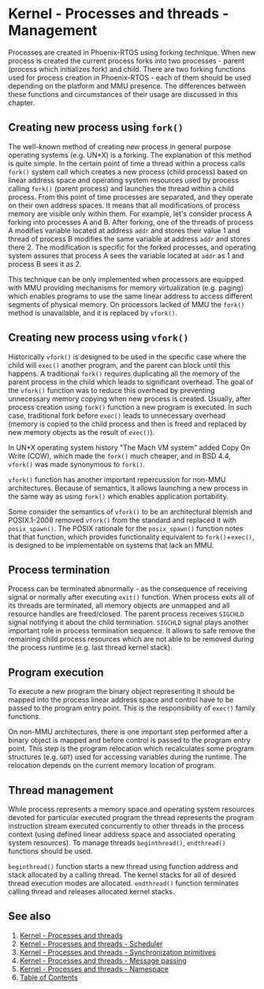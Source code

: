 # Kernel - Processes and threads - Management

Processes are created in Phoenix-RTOS using forking technique. When new process is created the current process
forks into two processes - parent (process which initializes fork) and child. There are two forking functions
used for process creation in Phoenix-RTOS - each of them should be used depending on the platform and MMU presence.
The differences between these functions and circumstances of their usage are discussed in this chapter.

## Creating new process using `fork()`

The well-known method of creating new process in general purpose operating systems (e.g. UN*X) is a forking.
The explanation of this method is quite simple. In the certain point of time a thread within a process calls `fork()`
system call which creates a new process (child process) based on linear address space and operating system resources
used by process calling `fork()` (parent process) and launches the thread within a child process. From this point of
time processes are separated, and they operate on their own address spaces. It means that all modifications of process
memory are visible only within them. For example, let's consider process A forking into processes A and B.
After forking, one of the threads of process A modifies variable located at address `addr` and stores their value 1
and thread of process B modifies the same variable at address `addr` and stores there 2. The modification is specific
for the forked processes, and operating system assures that process A sees the variable located at `addr`
as 1 and process B sees it as 2.

This technique can be only implemented when processors are equipped with MMU providing mechanisms for memory
virtualization (e.g. paging) which enables programs to use the same linear address to access different segments of
physical memory. On processors lacked of MMU the `fork()` method is unavailable, and it is replaced by `vfork()`.

## Creating new process using `vfork()`

Historically `vfork()` is designed to be used in the specific case where the child will `exec()` another program, and
the parent can block until this happens. A traditional `fork()` requires duplicating all the memory of the parent
process in the child which leads to significant overhead. The goal of the `vfork()` function was to reduce this
overhead by preventing unnecessary memory copying when new process is created. Usually, after process creation using
`fork()` function a new program is executed. In such case, traditional fork before `exec()` leads to unnecessary
overhead (memory is copied to the child process and then is freed and replaced by new memory objects as the result of
`exec()`).

In UN*X operating system history "The Mach VM system" added Copy On Write (COW), which made the `fork()` much cheaper,
and in BSD 4.4, `vfork()` was made synonymous to `fork()`.

`vfork()` function has another important repercussion for non-MMU architectures. Because of semantics, it allows
launching a new process in the same way as using `fork()` which enables application portability.

Some consider the semantics of `vfork()` to be an architectural blemish and POSIX.1-2008 removed `vfork()` from the
standard and replaced it with `posix_spawn()`. The POSIX rationale for the `posix_spawn()` function notes that that
function, which provides functionality equivalent to `fork()`+`exec()`, is designed to be implementable on
systems that lack an MMU.

## Process termination

Process can be terminated abnormally - as the consequence of receiving signal or normally after executing `exit()`
function. When process exits all of its threads are terminated, all memory objects are unmapped and all resource handles
are freed/closed. The parent process receives `SIGCHLD` signal notifying it about the child termination. `SIGCHLD`
signal plays another important role in process termination sequence. It allows to safe remove the remaining child
process resources which are not able to be removed during the process runtime (e.g. last thread kernel stack).

## Program execution

To execute a new program the binary object representing it should be mapped into the process linear address space and
control have to be passed to the program entry point. This is the responsibility of `exec()` family functions.

On non-MMU architectures, there is one important step performed after a binary object is mapped and before control is
passed to the program entry point. This step is the program relocation which recalculates some program structures
(e.g. `GOT`) used for accessing variables during the runtime. The relocation depends on the current memory location of
program.

## Thread management

While process represents a memory space and operating system resources devoted for particular executed program the
thread represents the program instruction stream executed concurrently to other threads in the process context
(using defined linear address space and associated operating system resources). To manage threads `beginthread()`,
`endthread()` functions should be used.

`beginthread()` function starts a new thread using function address and stack allocated by a calling thread. The kernel
stacks for all of desired thread execution modes are allocated. `endthread()` function terminates calling thread and
releases allocated kernel stacks.

## See also

1. [Kernel - Processes and threads](index.md)
2. [Kernel - Processes and threads - Scheduler](scheduler.md)
3. [Kernel - Processes and threads - Synchronization primitives](sync.md)
4. [Kernel - Processes and threads - Message passing](msg.md)
5. [Kernel - Processes and threads - Namespace](namespace.md)
6. [Table of Contents](../../index.md)
